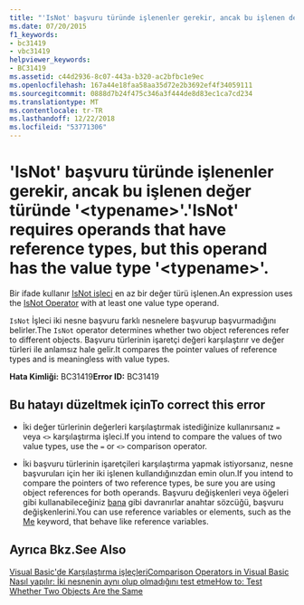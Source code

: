 ```yaml
---
title: "'IsNot' başvuru türünde işlenenler gerekir, ancak bu işlenen değer türünde '&lt;typename&gt;'."
ms.date: 07/20/2015
f1_keywords:
- bc31419
- vbc31419
helpviewer_keywords:
- BC31419
ms.assetid: c44d2936-8c07-443a-b320-ac2bfbc1e9ec
ms.openlocfilehash: 167a44e18faa58aa35d72e2b3692ef4f34059111
ms.sourcegitcommit: 0888d7b24f475c346a3f444de8d83ec1ca7cd234
ms.translationtype: MT
ms.contentlocale: tr-TR
ms.lasthandoff: 12/22/2018
ms.locfileid: "53771306"
---
```

# <a name="isnot-requires-operands-that-have-reference-types-but-this-operand-has-the-value-type-lttypenamegt"></a><span data-ttu-id="132f3-102">'IsNot' başvuru türünde işlenenler gerekir, ancak bu işlenen değer türünde '&lt;typename&gt;'.</span><span class="sxs-lookup"><span data-stu-id="132f3-102">'IsNot' requires operands that have reference types, but this operand has the value type '&lt;typename&gt;'.</span></span>
<span data-ttu-id="132f3-103">Bir ifade kullanır [IsNot işleci](../../visual-basic/language-reference/operators/isnot-operator.md) en az bir değer türü işlenen.</span><span class="sxs-lookup"><span data-stu-id="132f3-103">An expression uses the [IsNot Operator](../../visual-basic/language-reference/operators/isnot-operator.md) with at least one value type operand.</span></span>  
  
 <span data-ttu-id="132f3-104">`IsNot` İşleci iki nesne başvuru farklı nesnelere başvurup başvurmadığını belirler.</span><span class="sxs-lookup"><span data-stu-id="132f3-104">The `IsNot` operator determines whether two object references refer to different objects.</span></span> <span data-ttu-id="132f3-105">Başvuru türlerinin işaretçi değeri karşılaştırır ve değer türleri ile anlamsız hale gelir.</span><span class="sxs-lookup"><span data-stu-id="132f3-105">It compares the pointer values of reference types and is meaningless with value types.</span></span>  
  
 <span data-ttu-id="132f3-106">**Hata Kimliği:** BC31419</span><span class="sxs-lookup"><span data-stu-id="132f3-106">**Error ID:** BC31419</span></span>  
  
## <a name="to-correct-this-error"></a><span data-ttu-id="132f3-107">Bu hatayı düzeltmek için</span><span class="sxs-lookup"><span data-stu-id="132f3-107">To correct this error</span></span>  
  
-   <span data-ttu-id="132f3-108">İki değer türlerinin değerleri karşılaştırmak istediğinize kullanırsanız `=` veya `<>` karşılaştırma işleci.</span><span class="sxs-lookup"><span data-stu-id="132f3-108">If you intend to compare the values of two value types, use the `=` or `<>` comparison operator.</span></span>  
  
-   <span data-ttu-id="132f3-109">İki başvuru türlerinin işaretçileri karşılaştırma yapmak istiyorsanız, nesne başvuruları için her iki işlenen kullandığınızdan emin olun.</span><span class="sxs-lookup"><span data-stu-id="132f3-109">If you intend to compare the pointers of two reference types, be sure you are using object references for both operands.</span></span> <span data-ttu-id="132f3-110">Başvuru değişkenleri veya öğeleri gibi kullanabileceğiniz [bana](~/docs/visual-basic/programming-guide/program-structure/me-my-mybase-and-myclass.md#me) gibi davranırlar anahtar sözcüğü, başvuru değişkenlerini.</span><span class="sxs-lookup"><span data-stu-id="132f3-110">You can use reference variables or elements, such as the [Me](~/docs/visual-basic/programming-guide/program-structure/me-my-mybase-and-myclass.md#me) keyword, that behave like reference variables.</span></span>  
  
## <a name="see-also"></a><span data-ttu-id="132f3-111">Ayrıca Bkz.</span><span class="sxs-lookup"><span data-stu-id="132f3-111">See Also</span></span>  
 [<span data-ttu-id="132f3-112">Visual Basic'de Karşılaştırma işleçleri</span><span class="sxs-lookup"><span data-stu-id="132f3-112">Comparison Operators in Visual Basic</span></span>](../../visual-basic/programming-guide/language-features/operators-and-expressions/comparison-operators.md)  
 [<span data-ttu-id="132f3-113">Nasıl yapılır: İki nesnenin aynı olup olmadığını test etme</span><span class="sxs-lookup"><span data-stu-id="132f3-113">How to: Test Whether Two Objects Are the Same</span></span>](../../visual-basic/programming-guide/language-features/operators-and-expressions/how-to-test-whether-two-objects-are-the-same.md)
